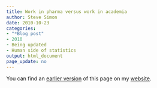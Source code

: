 ```yaml
---
title: Work in pharma versus work in academia
author: Steve Simon
date: 2010-10-23
categories:
- "*Blog post"
- 2010
- Being updated
- Human side of statistics
output: html_document
page_update: no
---
```


You can find an [earlier version][sim1] of this page on my [website][sim2].

[sim1]: http://www.pmean.com/10/PharmaVersusAcademia.html
[sim2]: http://www.pmean.com
